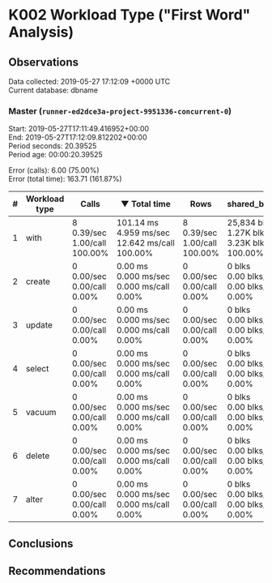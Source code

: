 # K002 Workload Type ("First Word" Analysis)

## Observations ##
Data collected: 2019-05-27 17:12:09 +0000 UTC  
Current database: dbname  



### Master (`runner-ed2dce3a-project-9951336-concurrent-0`) ###
Start: 2019-05-27T17:11:49.416952+00:00  
End: 2019-05-27T17:12:09.812202+00:00  
Period seconds: 20.39525  
Period age: 00:00:20.39525  

Error (calls): 6.00 (75.00%)  
Error (total time): 163.71 (161.87%)

|\# | Workload type | Calls | &#9660;&nbsp;Total&nbsp;time | Rows | shared_blks_hit | shared_blks_read | shared_blks_dirtied | shared_blks_written | blk_read_time | blk_write_time | kcache_reads | kcache_writes | kcache_user_time_ms | kcache_system_time |
|----|-------|------------|------|-----------------|------------------|---------------------|---------------------|---------------|----------------|--------------|---------------|---------------------|--------------------|-------|
|1 |with |8<br/>0.39/sec<br/>1.00/call<br/>100.00% |101.14&nbsp;ms<br/>4.959&nbsp;ms/sec<br/>12.642&nbsp;ms/call<br/>100.00% |8<br/>0.39/sec<br/>1.00/call<br/>100.00% |25,834&nbsp;blks<br/>1.27K&nbsp;blks/sec<br/>3.23K&nbsp;blks/call<br/>100.00% |0&nbsp;blks<br/>0.00&nbsp;blks/sec<br/>0.00&nbsp;blks/call<br/>0.00% |0&nbsp;blks<br/>0.00&nbsp;blks/sec<br/>0.00&nbsp;blks/call<br/>0.00% |0&nbsp;blks<br/>0.00&nbsp;blks/sec<br/>0.00&nbsp;blks/call<br/>0.00% |0.00&nbsp;ms<br/>0.000&nbsp;ms/sec<br/>0.000&nbsp;ms/call<br/>0.00% |0.00&nbsp;ms<br/>0.000&nbsp;ms/sec<br/>0.000&nbsp;ms/call<br/>0.00% |0.00&nbsp;bytes<br/>0.00&nbsp;bytes/sec<br/>0.00&nbsp;bytes/call<br/>0.00% |0.00&nbsp;bytes<br/>0.00&nbsp;bytes/sec<br/>0.00&nbsp;bytes/call<br/>0.00% |0.00&nbsp;ms<br/>0.000&nbsp;ms/sec<br/>0.000&nbsp;ms/call<br/>0.00% |0.00&nbsp;ms<br/>0.000&nbsp;ms/sec<br/>0.000&nbsp;ms/call<br/>0.00%|
|2 |create |0<br/>0.00/sec<br/>0.00/call<br/>0.00% |0.00&nbsp;ms<br/>0.000&nbsp;ms/sec<br/>0.000&nbsp;ms/call<br/>0.00% |0<br/>0.00/sec<br/>0.00/call<br/>0.00% |0&nbsp;blks<br/>0.00&nbsp;blks/sec<br/>0.00&nbsp;blks/call<br/>0.00% |0&nbsp;blks<br/>0.00&nbsp;blks/sec<br/>0.00&nbsp;blks/call<br/>0.00% |0&nbsp;blks<br/>0.00&nbsp;blks/sec<br/>0.00&nbsp;blks/call<br/>0.00% |0&nbsp;blks<br/>0.00&nbsp;blks/sec<br/>0.00&nbsp;blks/call<br/>0.00% |0.00&nbsp;ms<br/>0.000&nbsp;ms/sec<br/>0.000&nbsp;ms/call<br/>0.00% |0.00&nbsp;ms<br/>0.000&nbsp;ms/sec<br/>0.000&nbsp;ms/call<br/>0.00% |0.00&nbsp;bytes<br/>0.00&nbsp;bytes/sec<br/>0.00&nbsp;bytes/call<br/>0.00% |0.00&nbsp;bytes<br/>0.00&nbsp;bytes/sec<br/>0.00&nbsp;bytes/call<br/>0.00% |0.00&nbsp;ms<br/>0.000&nbsp;ms/sec<br/>0.000&nbsp;ms/call<br/>0.00% |0.00&nbsp;ms<br/>0.000&nbsp;ms/sec<br/>0.000&nbsp;ms/call<br/>0.00%|
|3 |update |0<br/>0.00/sec<br/>0.00/call<br/>0.00% |0.00&nbsp;ms<br/>0.000&nbsp;ms/sec<br/>0.000&nbsp;ms/call<br/>0.00% |0<br/>0.00/sec<br/>0.00/call<br/>0.00% |0&nbsp;blks<br/>0.00&nbsp;blks/sec<br/>0.00&nbsp;blks/call<br/>0.00% |0&nbsp;blks<br/>0.00&nbsp;blks/sec<br/>0.00&nbsp;blks/call<br/>0.00% |0&nbsp;blks<br/>0.00&nbsp;blks/sec<br/>0.00&nbsp;blks/call<br/>0.00% |0&nbsp;blks<br/>0.00&nbsp;blks/sec<br/>0.00&nbsp;blks/call<br/>0.00% |0.00&nbsp;ms<br/>0.000&nbsp;ms/sec<br/>0.000&nbsp;ms/call<br/>0.00% |0.00&nbsp;ms<br/>0.000&nbsp;ms/sec<br/>0.000&nbsp;ms/call<br/>0.00% |0.00&nbsp;bytes<br/>0.00&nbsp;bytes/sec<br/>0.00&nbsp;bytes/call<br/>0.00% |0.00&nbsp;bytes<br/>0.00&nbsp;bytes/sec<br/>0.00&nbsp;bytes/call<br/>0.00% |0.00&nbsp;ms<br/>0.000&nbsp;ms/sec<br/>0.000&nbsp;ms/call<br/>0.00% |0.00&nbsp;ms<br/>0.000&nbsp;ms/sec<br/>0.000&nbsp;ms/call<br/>0.00%|
|4 |select |0<br/>0.00/sec<br/>0.00/call<br/>0.00% |0.00&nbsp;ms<br/>0.000&nbsp;ms/sec<br/>0.000&nbsp;ms/call<br/>0.00% |0<br/>0.00/sec<br/>0.00/call<br/>0.00% |0&nbsp;blks<br/>0.00&nbsp;blks/sec<br/>0.00&nbsp;blks/call<br/>0.00% |0&nbsp;blks<br/>0.00&nbsp;blks/sec<br/>0.00&nbsp;blks/call<br/>0.00% |0&nbsp;blks<br/>0.00&nbsp;blks/sec<br/>0.00&nbsp;blks/call<br/>0.00% |0&nbsp;blks<br/>0.00&nbsp;blks/sec<br/>0.00&nbsp;blks/call<br/>0.00% |0.00&nbsp;ms<br/>0.000&nbsp;ms/sec<br/>0.000&nbsp;ms/call<br/>0.00% |0.00&nbsp;ms<br/>0.000&nbsp;ms/sec<br/>0.000&nbsp;ms/call<br/>0.00% |0.00&nbsp;bytes<br/>0.00&nbsp;bytes/sec<br/>0.00&nbsp;bytes/call<br/>0.00% |0.00&nbsp;bytes<br/>0.00&nbsp;bytes/sec<br/>0.00&nbsp;bytes/call<br/>0.00% |0.00&nbsp;ms<br/>0.000&nbsp;ms/sec<br/>0.000&nbsp;ms/call<br/>0.00% |0.00&nbsp;ms<br/>0.000&nbsp;ms/sec<br/>0.000&nbsp;ms/call<br/>0.00%|
|5 |vacuum |0<br/>0.00/sec<br/>0.00/call<br/>0.00% |0.00&nbsp;ms<br/>0.000&nbsp;ms/sec<br/>0.000&nbsp;ms/call<br/>0.00% |0<br/>0.00/sec<br/>0.00/call<br/>0.00% |0&nbsp;blks<br/>0.00&nbsp;blks/sec<br/>0.00&nbsp;blks/call<br/>0.00% |0&nbsp;blks<br/>0.00&nbsp;blks/sec<br/>0.00&nbsp;blks/call<br/>0.00% |0&nbsp;blks<br/>0.00&nbsp;blks/sec<br/>0.00&nbsp;blks/call<br/>0.00% |0&nbsp;blks<br/>0.00&nbsp;blks/sec<br/>0.00&nbsp;blks/call<br/>0.00% |0.00&nbsp;ms<br/>0.000&nbsp;ms/sec<br/>0.000&nbsp;ms/call<br/>0.00% |0.00&nbsp;ms<br/>0.000&nbsp;ms/sec<br/>0.000&nbsp;ms/call<br/>0.00% |0.00&nbsp;bytes<br/>0.00&nbsp;bytes/sec<br/>0.00&nbsp;bytes/call<br/>0.00% |0.00&nbsp;bytes<br/>0.00&nbsp;bytes/sec<br/>0.00&nbsp;bytes/call<br/>0.00% |0.00&nbsp;ms<br/>0.000&nbsp;ms/sec<br/>0.000&nbsp;ms/call<br/>0.00% |0.00&nbsp;ms<br/>0.000&nbsp;ms/sec<br/>0.000&nbsp;ms/call<br/>0.00%|
|6 |delete |0<br/>0.00/sec<br/>0.00/call<br/>0.00% |0.00&nbsp;ms<br/>0.000&nbsp;ms/sec<br/>0.000&nbsp;ms/call<br/>0.00% |0<br/>0.00/sec<br/>0.00/call<br/>0.00% |0&nbsp;blks<br/>0.00&nbsp;blks/sec<br/>0.00&nbsp;blks/call<br/>0.00% |0&nbsp;blks<br/>0.00&nbsp;blks/sec<br/>0.00&nbsp;blks/call<br/>0.00% |0&nbsp;blks<br/>0.00&nbsp;blks/sec<br/>0.00&nbsp;blks/call<br/>0.00% |0&nbsp;blks<br/>0.00&nbsp;blks/sec<br/>0.00&nbsp;blks/call<br/>0.00% |0.00&nbsp;ms<br/>0.000&nbsp;ms/sec<br/>0.000&nbsp;ms/call<br/>0.00% |0.00&nbsp;ms<br/>0.000&nbsp;ms/sec<br/>0.000&nbsp;ms/call<br/>0.00% |0.00&nbsp;bytes<br/>0.00&nbsp;bytes/sec<br/>0.00&nbsp;bytes/call<br/>0.00% |0.00&nbsp;bytes<br/>0.00&nbsp;bytes/sec<br/>0.00&nbsp;bytes/call<br/>0.00% |0.00&nbsp;ms<br/>0.000&nbsp;ms/sec<br/>0.000&nbsp;ms/call<br/>0.00% |0.00&nbsp;ms<br/>0.000&nbsp;ms/sec<br/>0.000&nbsp;ms/call<br/>0.00%|
|7 |alter |0<br/>0.00/sec<br/>0.00/call<br/>0.00% |0.00&nbsp;ms<br/>0.000&nbsp;ms/sec<br/>0.000&nbsp;ms/call<br/>0.00% |0<br/>0.00/sec<br/>0.00/call<br/>0.00% |0&nbsp;blks<br/>0.00&nbsp;blks/sec<br/>0.00&nbsp;blks/call<br/>0.00% |0&nbsp;blks<br/>0.00&nbsp;blks/sec<br/>0.00&nbsp;blks/call<br/>0.00% |0&nbsp;blks<br/>0.00&nbsp;blks/sec<br/>0.00&nbsp;blks/call<br/>0.00% |0&nbsp;blks<br/>0.00&nbsp;blks/sec<br/>0.00&nbsp;blks/call<br/>0.00% |0.00&nbsp;ms<br/>0.000&nbsp;ms/sec<br/>0.000&nbsp;ms/call<br/>0.00% |0.00&nbsp;ms<br/>0.000&nbsp;ms/sec<br/>0.000&nbsp;ms/call<br/>0.00% |0.00&nbsp;bytes<br/>0.00&nbsp;bytes/sec<br/>0.00&nbsp;bytes/call<br/>0.00% |0.00&nbsp;bytes<br/>0.00&nbsp;bytes/sec<br/>0.00&nbsp;bytes/call<br/>0.00% |0.00&nbsp;ms<br/>0.000&nbsp;ms/sec<br/>0.000&nbsp;ms/call<br/>0.00% |0.00&nbsp;ms<br/>0.000&nbsp;ms/sec<br/>0.000&nbsp;ms/call<br/>0.00%|





## Conclusions ##


## Recommendations ##

